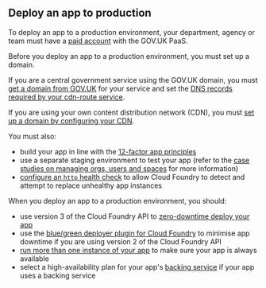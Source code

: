 ## Deploy an app to production

To deploy an app to a production environment, your department, agency or team must have a [paid account](/get_started.html#trial-accounts) with the GOV.UK PaaS. 

Before you deploy an app to a production environment, you must set up a domain.

If you are a central government service using the GOV.UK domain, you must [get a domain from GOV.UK](https://www.gov.uk/service-manual/technology/get-a-domain-name) for your service and set the [DNS records required by your cdn-route service](/deploying_services/use_a_custom_domain/#set-up-a-cdn-route-service-with-one-or-more-custom-domains).

If you are using your own content distribution network (CDN), you must [set up a domain by configuring your CDN](/deploying_services/configure_cdn/#set-up-a-custom-domain-by-configuring-your-own-cdn).

You must also:

- build your app in line with the [12-factor app principles](/architecture.html#12-factor-application-principles)
- use a separate staging environment to test your app (refer to the [case studies on managing orgs, users and spaces](/orgs_spaces_users.html#case-studies) for more information)
- [configure an `http` health check](https://docs.cloudfoundry.org/devguide/deploy-apps/healthchecks.html) to allow Cloud Foundry to detect and attempt to replace unhealthy app instances

When you deploy an app to a production environment, you should:

- use version 3 of the Cloud Foundry API to [zero-downtime deploy your app](/get_started.html#use-cloud-foundry-api-version-3)
- use the [blue/green deployer plugin for Cloud Foundry](https://github.com/bluemixgaragelondon/cf-blue-green-deploy) to minimise app downtime if you are using version 2 of the Cloud Foundry API
- [run more than one instance of your app](/managing_apps.html#scaling) to make sure your app is always available
- select a high-availability plan for your app's [backing service](/deploying_services/#deploy-a-backing-or-routing-service) if your app uses a backing service

